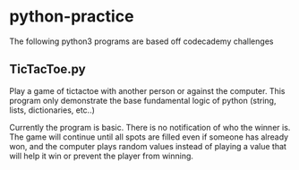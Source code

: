 # python-practice

The following python3 programs are based off codecademy challenges

## TicTacToe.py

Play a game of tictactoe with another person or against the computer. This program only demonstrate the base fundamental logic of python (string, lists, dictionaries, etc..)

Currently the program is basic. There is no notification of who the winner is. The game will continue until all spots are filled even if someone has already won, and the computer plays random values instead of playing a value that will help it win or prevent the player from winning. 